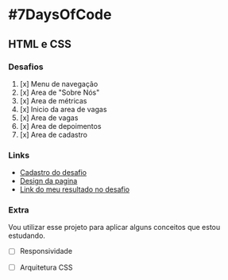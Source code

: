 # #7DaysOfCode
## HTML e CSS
### Desafios
1. [x] Menu de navegação
2. [x] Area de "Sobre Nós"
3. [x]  Area de métricas
4. [x] Inicio da area de vagas
5. [x] Area de vagas
6. [x] Area de depoimentos
7. [x] Area de cadastro
### Links
- [Cadastro do desafio](https://7daysofcode.io/matricula/html-css)
- [Design da pagina](https://www.figma.com/file/mm3MLozvUDGhDRTxSLlGL5/7daysOfCode-HTML-CSS?node-id=0%3A1&utm_source=ActiveCampaign&utm_medium=email&utm_content=%237DaysOfCode+-+HTML+e+CSS+6%2F7%3A+%F0%9F%91%A9%F0%9F%8F%BD%E2%80%8D%F0%9F%92%BB+Se%C3%A7%C3%A3o+de+Depoimentos&utm_campaign=%5BAlura+%237Days+of+Code%5D%28HTML+++CSS%29+Dia+6%3A+Se%C3%A7%C3%A3o+de+Depoimentos)
- [Link do meu resultado no desafio](https://larvin-vinicius.github.io/7-days-challenge-alura/)
### Extra
Vou utilizar esse projeto para aplicar alguns conceitos que estou estudando.
- [ ] Responsividade
- [ ] Arquitetura CSS
  
